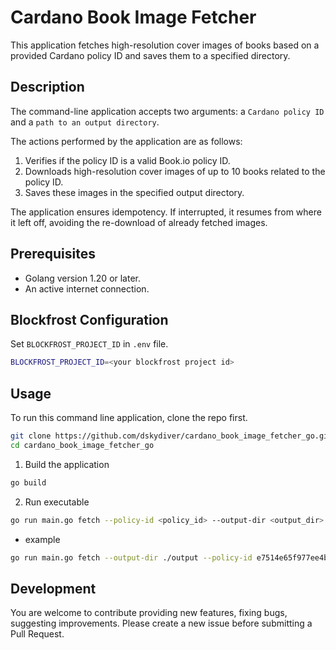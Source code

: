 # Cardano Book Image Fetcher

This application fetches high-resolution cover images of books based on a provided Cardano policy ID and saves them to a specified directory.

## Description

The command-line application accepts two arguments: a `Cardano policy ID` and a `path to an output directory`.

The actions performed by the application are as follows:

1. Verifies if the policy ID is a valid Book.io policy ID.
2. Downloads high-resolution cover images of up to 10 books related to the policy ID.
3. Saves these images in the specified output directory.

The application ensures idempotency. If interrupted, it resumes from where it left off, avoiding the re-download of already fetched images.

## Prerequisites

- Golang version 1.20 or later.
- An active internet connection.

## Blockfrost Configuration

Set `BLOCKFROST_PROJECT_ID` in `.env` file.

```bash
BLOCKFROST_PROJECT_ID=<your blockfrost project id>
```

## Usage

To run this command line application, clone the repo first.

```bash
git clone https://github.com/dskydiver/cardano_book_image_fetcher_go.git
cd cardano_book_image_fetcher_go
```

1. Build the application

```bash
go build
```

2. Run executable

```bash
go run main.go fetch --policy-id <policy_id> --output-dir <output_dir>
```

- example

```bash
go run main.go fetch --output-dir ./output --policy-id e7514e65f977ee4b84a8e62e7d97ea2e5c11682dfe1444d8a14e74db
```

## Development

You are welcome to contribute providing new features, fixing bugs, suggesting improvements. Please create a new issue before submitting a Pull Request.
